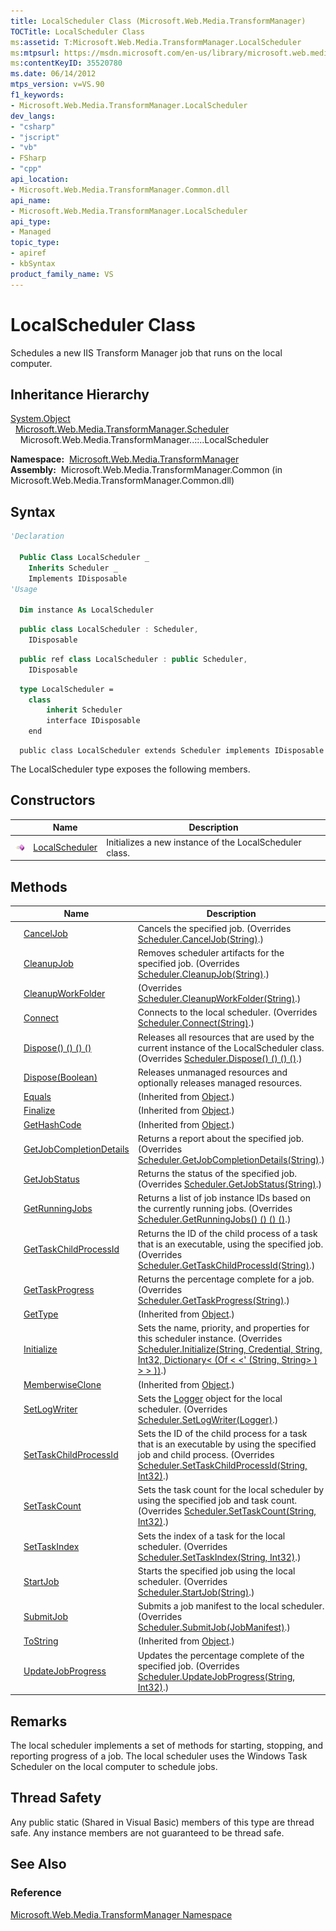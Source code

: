 ```yaml
---
title: LocalScheduler Class (Microsoft.Web.Media.TransformManager)
TOCTitle: LocalScheduler Class
ms:assetid: T:Microsoft.Web.Media.TransformManager.LocalScheduler
ms:mtpsurl: https://msdn.microsoft.com/en-us/library/microsoft.web.media.transformmanager.localscheduler(v=VS.90)
ms:contentKeyID: 35520780
ms.date: 06/14/2012
mtps_version: v=VS.90
f1_keywords:
- Microsoft.Web.Media.TransformManager.LocalScheduler
dev_langs:
- "csharp"
- "jscript"
- "vb"
- FSharp
- "cpp"
api_location:
- Microsoft.Web.Media.TransformManager.Common.dll
api_name:
- Microsoft.Web.Media.TransformManager.LocalScheduler
api_type:
- Managed
topic_type:
- apiref
- kbSyntax
product_family_name: VS
---
```


# LocalScheduler Class

Schedules a new IIS Transform Manager job that runs on the local computer.

## Inheritance Hierarchy

[System.Object](https://msdn.microsoft.com/library/e5kfa45b)  
  [Microsoft.Web.Media.TransformManager.Scheduler](scheduler-class-microsoft-web-media-transformmanager.md)  
    Microsoft.Web.Media.TransformManager..::..LocalScheduler  

**Namespace:**  [Microsoft.Web.Media.TransformManager](microsoft-web-media-transformmanager-namespace.md)  
**Assembly:**  Microsoft.Web.Media.TransformManager.Common (in Microsoft.Web.Media.TransformManager.Common.dll)

## Syntax

```vb
'Declaration

  Public Class LocalScheduler _
    Inherits Scheduler _
    Implements IDisposable
'Usage

  Dim instance As LocalScheduler
```

```csharp
  public class LocalScheduler : Scheduler, 
    IDisposable
```

```cpp
  public ref class LocalScheduler : public Scheduler, 
    IDisposable
```

``` fsharp
  type LocalScheduler =  
    class
        inherit Scheduler
        interface IDisposable
    end
```

```jscript
  public class LocalScheduler extends Scheduler implements IDisposable
```

The LocalScheduler type exposes the following members.

## Constructors

||Name|Description|
|--- |--- |--- |
|![Public method](images/Hh125771.pubmethod(en-us,VS.90).gif "Public method")|[LocalScheduler](localscheduler-constructor-microsoft-web-media-transformmanager.md)|Initializes a new instance of the LocalScheduler class.|


## Methods

||Name|Description|
|--- |--- |--- |
|![Public method](images/Hh125771.pubmethod(en-us,VS.90).gif "Public method")|[CancelJob](localscheduler-canceljob-method-microsoft-web-media-transformmanager.md)|Cancels the specified job. (Overrides [Scheduler.CancelJob(String)](scheduler-canceljob-method-microsoft-web-media-transformmanager.md).)|
|![Public method](images/Hh125771.pubmethod(en-us,VS.90).gif "Public method")|[CleanupJob](localscheduler-cleanupjob-method-microsoft-web-media-transformmanager.md)|Removes scheduler artifacts for the specified job. (Overrides [Scheduler.CleanupJob(String)](scheduler-cleanupjob-method-microsoft-web-media-transformmanager.md).)|
|![Public method](images/Hh125771.pubmethod(en-us,VS.90).gif "Public method")|[CleanupWorkFolder](localscheduler-cleanupworkfolder-method-microsoft-web-media-transformmanager.md)|(Overrides [Scheduler.CleanupWorkFolder(String)](scheduler-cleanupworkfolder-method-microsoft-web-media-transformmanager.md).)|
|![Public method](images/Hh125771.pubmethod(en-us,VS.90).gif "Public method")|[Connect](localscheduler-connect-method-microsoft-web-media-transformmanager.md)|Connects to the local scheduler. (Overrides [Scheduler.Connect(String)](scheduler-connect-method-microsoft-web-media-transformmanager.md).)|
|![Public method](images/Hh125771.pubmethod(en-us,VS.90).gif "Public method")|[Dispose() () () ()](localscheduler-dispose-method-microsoft-web-media-transformmanager_1.md)|Releases all resources that are used by the current instance of the LocalScheduler class. (Overrides [Scheduler.Dispose() () () ()](scheduler-dispose-method-microsoft-web-media-transformmanager.md).)|
|![Protected method](images/Hh125771.protmethod(en-us,VS.90).gif "Protected method")|[Dispose(Boolean)](localscheduler-dispose-method-boolean-microsoft-web-media-transformmanager.md)|Releases unmanaged resources and optionally releases managed resources.|
|![Public method](images/Hh125771.pubmethod(en-us,VS.90).gif "Public method")|[Equals](https://msdn.microsoft.com/library/bsc2ak47)|(Inherited from [Object](https://msdn.microsoft.com/library/e5kfa45b).)|
|![Protected method](images/Hh125771.protmethod(en-us,VS.90).gif "Protected method")|[Finalize](https://msdn.microsoft.com/library/4k87zsw7)|(Inherited from [Object](https://msdn.microsoft.com/library/e5kfa45b).)|
|![Public method](images/Hh125771.pubmethod(en-us,VS.90).gif "Public method")|[GetHashCode](https://msdn.microsoft.com/library/zdee4b3y)|(Inherited from [Object](https://msdn.microsoft.com/library/e5kfa45b).)|
|![Public method](images/Hh125771.pubmethod(en-us,VS.90).gif "Public method")|[GetJobCompletionDetails](localscheduler-getjobcompletiondetails-method-microsoft-web-media-transformmanager.md)|Returns a report about the specified job. (Overrides [Scheduler.GetJobCompletionDetails(String)](scheduler-getjobcompletiondetails-method-microsoft-web-media-transformmanager.md).)|
|![Public method](images/Hh125771.pubmethod(en-us,VS.90).gif "Public method")|[GetJobStatus](localscheduler-getjobstatus-method-microsoft-web-media-transformmanager.md)|Returns the status of the specified job. (Overrides [Scheduler.GetJobStatus(String)](scheduler-getjobstatus-method-microsoft-web-media-transformmanager.md).)|
|![Public method](images/Hh125771.pubmethod(en-us,VS.90).gif "Public method")|[GetRunningJobs](localscheduler-getrunningjobs-method-microsoft-web-media-transformmanager.md)|Returns a list of job instance IDs based on the currently running jobs. (Overrides [Scheduler.GetRunningJobs() () () ()](scheduler-getrunningjobs-method-microsoft-web-media-transformmanager.md).)|
|![Public method](images/Hh125771.pubmethod(en-us,VS.90).gif "Public method")|[GetTaskChildProcessId](localscheduler-gettaskchildprocessid-method-microsoft-web-media-transformmanager.md)|Returns the ID of the child process of a task that is an executable, using the specified job. (Overrides [Scheduler.GetTaskChildProcessId(String)](scheduler-gettaskchildprocessid-method-microsoft-web-media-transformmanager.md).)|
|![Public method](images/Hh125771.pubmethod(en-us,VS.90).gif "Public method")|[GetTaskProgress](localscheduler-gettaskprogress-method-microsoft-web-media-transformmanager.md)|Returns the percentage complete for a job. (Overrides [Scheduler.GetTaskProgress(String)](scheduler-gettaskprogress-method-microsoft-web-media-transformmanager.md).)|
|![Public method](images/Hh125771.pubmethod(en-us,VS.90).gif "Public method")|[GetType](https://msdn.microsoft.com/library/dfwy45w9)|(Inherited from [Object](https://msdn.microsoft.com/library/e5kfa45b).)|
|![Public method](images/Hh125771.pubmethod(en-us,VS.90).gif "Public method")|[Initialize](localscheduler-initialize-method-microsoft-web-media-transformmanager.md)|Sets the name, priority, and properties for this scheduler instance. (Overrides [Scheduler.Initialize(String, Credential, String, Int32, Dictionary< (Of < <' (String, String> ) > > ))](scheduler-initialize-method-microsoft-web-media-transformmanager.md).)|
|![Protected method](images/Hh125771.protmethod(en-us,VS.90).gif "Protected method")|[MemberwiseClone](https://msdn.microsoft.com/library/57ctke0a)|(Inherited from [Object](https://msdn.microsoft.com/library/e5kfa45b).)|
|![Public method](images/Hh125771.pubmethod(en-us,VS.90).gif "Public method")|[SetLogWriter](localscheduler-setlogwriter-method-microsoft-web-media-transformmanager.md)|Sets the [Logger](logger-class-microsoft-web-media-transformmanager.md) object for the local scheduler. (Overrides [Scheduler.SetLogWriter(Logger)](scheduler-setlogwriter-method-microsoft-web-media-transformmanager.md).)|
|![Public method](images/Hh125771.pubmethod(en-us,VS.90).gif "Public method")|[SetTaskChildProcessId](localscheduler-settaskchildprocessid-method-microsoft-web-media-transformmanager.md)|Sets the ID of the child process for a task that is an executable by using the specified job and child process. (Overrides [Scheduler.SetTaskChildProcessId(String, Int32)](scheduler-settaskchildprocessid-method-microsoft-web-media-transformmanager.md).)|
|![Public method](images/Hh125771.pubmethod(en-us,VS.90).gif "Public method")|[SetTaskCount](localscheduler-settaskcount-method-microsoft-web-media-transformmanager.md)|Sets the task count for the local scheduler by using the specified job and task count. (Overrides [Scheduler.SetTaskCount(String, Int32)](scheduler-settaskcount-method-microsoft-web-media-transformmanager.md).)|
|![Public method](images/Hh125771.pubmethod(en-us,VS.90).gif "Public method")|[SetTaskIndex](localscheduler-settaskindex-method-microsoft-web-media-transformmanager.md)|Sets the index of a task for the local scheduler. (Overrides [Scheduler.SetTaskIndex(String, Int32)](scheduler-settaskindex-method-microsoft-web-media-transformmanager.md).)|
|![Public method](images/Hh125771.pubmethod(en-us,VS.90).gif "Public method")|[StartJob](localscheduler-startjob-method-microsoft-web-media-transformmanager.md)|Starts the specified job using the local scheduler. (Overrides [Scheduler.StartJob(String)](scheduler-startjob-method-microsoft-web-media-transformmanager.md).)|
|![Public method](images/Hh125771.pubmethod(en-us,VS.90).gif "Public method")|[SubmitJob](localscheduler-submitjob-method-microsoft-web-media-transformmanager.md)|Submits a job manifest to the local scheduler. (Overrides [Scheduler.SubmitJob(JobManifest)](scheduler-submitjob-method-microsoft-web-media-transformmanager.md).)|
|![Public method](images/Hh125771.pubmethod(en-us,VS.90).gif "Public method")|[ToString](https://msdn.microsoft.com/library/7bxwbwt2)|(Inherited from [Object](https://msdn.microsoft.com/library/e5kfa45b).)|
|![Public method](images/Hh125771.pubmethod(en-us,VS.90).gif "Public method")|[UpdateJobProgress](localscheduler-updatejobprogress-method-microsoft-web-media-transformmanager.md)|Updates the percentage complete of the specified job. (Overrides [Scheduler.UpdateJobProgress(String, Int32)](scheduler-updatejobprogress-method-microsoft-web-media-transformmanager.md).)|

## Remarks

The local scheduler implements a set of methods for starting, stopping, and reporting progress of a job. The local scheduler uses the Windows Task Scheduler on the local computer to schedule jobs.

## Thread Safety

Any public static (Shared in Visual Basic) members of this type are thread safe. Any instance members are not guaranteed to be thread safe.

## See Also

### Reference

[Microsoft.Web.Media.TransformManager Namespace](microsoft-web-media-transformmanager-namespace.md)

